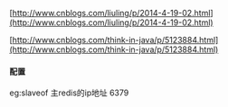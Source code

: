 [http://www.cnblogs.com/liuling/p/2014-4-19-02.html](http://www.cnblogs.com/liuling/p/2014-4-19-02.html)

[http://www.cnblogs.com/think-in-java/p/5123884.html](http://www.cnblogs.com/think-in-java/p/5123884.html)

#### 配置

eg:slaveof 主redis的ip地址 6379

